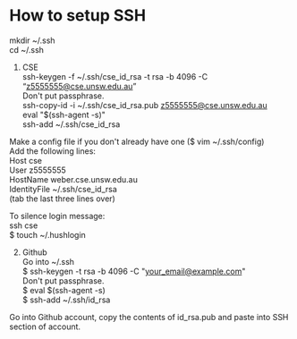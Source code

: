 # How to setup SSH

mkdir ~/.ssh  
cd ~/.ssh  

1. CSE  
ssh-keygen -f ~/.ssh/cse_id_rsa -t rsa -b 4096 -C “z5555555@cse.unsw.edu.au”  
Don't put passphrase.  
ssh-copy-id -i ~/.ssh/cse_id_rsa.pub z5555555@cse.unsw.edu.au  
eval "$(ssh-agent -s)"  
ssh-add ~/.ssh/cse_id_rsa  

Make a config file if you don't already have one ($ vim ~/.ssh/config)  
Add the following lines:  
Host cse   
User z5555555  
HostName weber.cse.unsw.edu.au  
IdentityFile ~/.ssh/cse_id_rsa  
(tab the last three lines over)  

To silence login message:  
ssh cse  
$ touch ~/.hushlogin  


2. Github  
Go into ~/.ssh  
$ ssh-keygen -t rsa -b 4096 -C "your_email@example.com"  
Don't put passphrase.  
$ eval $(ssh-agent -s)  
$ ssh-add ~/.ssh/id_rsa  

Go into Github account, copy the contents of id_rsa.pub and paste into SSH section of account.  

